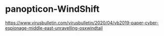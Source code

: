 # panopticon-WindShift

https://www.virusbulletin.com/virusbulletin/2020/04/vb2019-paper-cyber-espionage-middle-east-unravelling-osxwindtail
